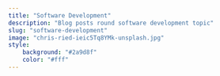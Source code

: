 ```yaml
---
title: "Software Development"
description: "Blog posts round software development topic"
slug: "software-development"
image: "chris-ried-ieic5Tq8YMk-unsplash.jpg"
style:
    background: "#2a9d8f"
    color: "#fff"
---
```

